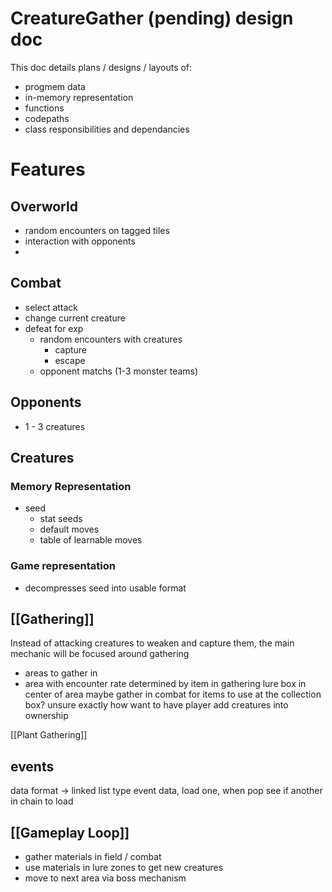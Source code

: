 # CreatureGather (pending) design doc

This doc details plans / designs / layouts of:
- progmem data
- in-memory representation
- functions
- codepaths
- class responsibilities and dependancies

# Features

## Overworld
- random encounters on tagged tiles
- interaction with opponents
- 
## Combat
- select attack
- change current creature
- defeat for exp
  - random encounters with creatures
    - capture
    - escape
  - opponent matchs (1-3 monster teams)


## Opponents
- 1 - 3 creatures


## Creatures 
### Memory Representation
- seed
  - stat seeds
  - default moves
  - table of learnable moves
### Game representation
- decompresses seed into usable format


## [[Gathering]]
Instead of attacking creatures to weaken and capture them, the main mechanic will be focused around gathering 

- areas to gather in
- area with encounter rate determined by item in gathering lure box in center of area
maybe gather in combat for items to use at the collection box?
unsure exactly how want to have player add creatures into ownership

[[Plant Gathering]]

## events
data format -> linked list type event data, load one, when pop see if another in chain to load


## [[Gameplay Loop]]
- gather materials in field / combat
- use materials in lure zones to get new creatures
- move to next area via boss mechanism